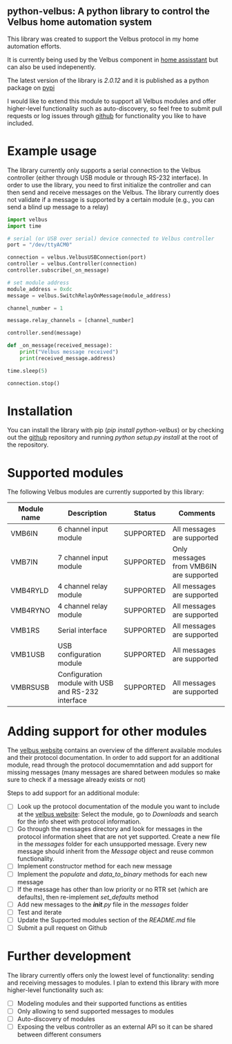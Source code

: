 ## python-velbus: A python library to control the Velbus home automation system

This library was created to support the Velbus protocol in my home automation efforts.

It is currently being used by the Velbus component in [home assisstant](http://home-assistant.io) but can also be used indepenently.

The latest version of the library is *2.0.12* and it is published as a python package on [pypi](https://pypi.python.org/pypi/python-velbus)

I would like to extend this module to support all Velbus modules and offer higher-level functionality such as auto-discovery, so feel free to submit pull requests or log issues through [github](http://www.github.com/thomasdelaet/python-velbus) for functionality you like to have included.

# Example usage

The library currently only supports a serial connection to the Velbus controller (either through USB module or through RS-232 interface). In order to use the library, you need to first initialize the controller and can then send and receive messages on the Velbus. The library currently does not validate if a message is supported by a certain module (e.g., you can send a blind up message to a relay)

```python
import velbus
import time

# serial (or USB over serial) device connected to Velbus controller
port = "/dev/ttyACM0"

connection = velbus.VelbusUSBConnection(port)
controller = velbus.Controller(connection)
controller.subscribe(_on_message)

# set module address
module_address = 0xdc
message = velbus.SwitchRelayOnMessage(module_address)

channel_number = 1

message.relay_channels = [channel_number]

controller.send(message)

def _on_message(received_message):
    print("Velbus message received")
    print(received_message.address)

time.sleep(5)

connection.stop()
```

# Installation

You can install the library with pip (*pip install python-velbus*) or by checking out the [github](https://github.com/thomasdelaet/python-velbus) repository and running *python setup.py install* at the root of the repository.

# Supported modules

The following Velbus modules are currently supported by this library:

| Module name | Description | Status | Comments |
| ----------- | ----------- | ------ | -------- |
| VMB6IN | 6 channel input module | SUPPORTED | All messages are supported |
| VMB7IN | 7 channel input module | SUPPORTED | Only messages from VMB6IN are supported |
| VMB4RYLD | 4 channel relay module | SUPPORTED | All messages are supported |
| VMB4RYNO | 4 channel relay module | SUPPORTED | All messages are supported |
| VMB1RS | Serial interface | SUPPORTED | All messages are supported |
| VMB1USB | USB configuration module | SUPPORTED | All messages are supported |
| VMBRSUSB | Configuration module with USB and RS-232 interface | SUPPORTED | All messages are supported |

# Adding support for other modules

The [velbus website](http://www.velbus.eu) contains an overview of the different available modules and their protocol documentation. In order to add support for an additional module, read through the protocol documemntation and add support for missing messages (many messages are shared between modules so make sure to check if a message already exists or not)

Steps to add support for an additional module:

- [ ] Look up the protocol documentation of the module you want to include at the [velbus website](https://www.velbus.eu/products/): Select the module, go to *Downloads* and search for the info sheet with protocol information.
- [ ] Go through the messages directory and look for messages in the protocol information sheet that are not yet supported. Create a new file in the *messages* folder for each unsupported message. Every new message should inherit from the *Message* object and reuse common functionality.
- [ ] Implement constructor method for each new message
- [ ] Implement the *populate* and *data_to_binary* methods for each new message
- [ ] If the message has other than low priority or no RTR set (which are defaults), then re-implement *set_defaults* method
- [ ] Add new messages to the *__init__.py* file in the *messages* folder
- [ ] Test and iterate
- [ ] Update the Supported modules section of the *README.md* file
- [ ] Submit a pull request on Github

# Further development

The library currently offers only the lowest level of functionality: sending and receiving messages to modules. I plan to extend this library with more higher-level functionality such as:

- [ ] Modeling modules and their supported functions as entities
- [ ] Only allowing to send supported messages to modules
- [ ] Auto-discovery of modules
- [ ] Exposing the velbus controller as an external API so it can be shared between different consumers